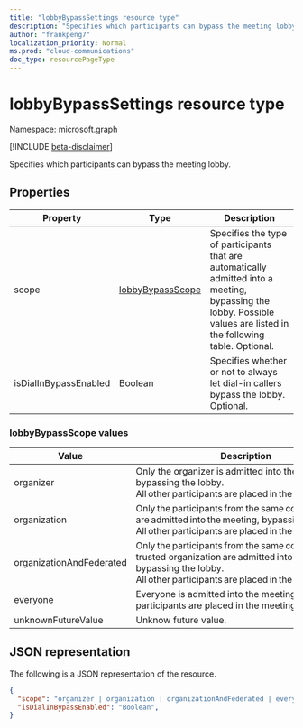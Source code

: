```yaml
---
title: "lobbyBypassSettings resource type"
description: "Specifies which participants can bypass the meeting lobby."
author: "frankpeng7"
localization_priority: Normal
ms.prod: "cloud-communications"
doc_type: resourcePageType
---
```


# lobbyBypassSettings resource type

Namespace: microsoft.graph

[!INCLUDE [beta-disclaimer](../../includes/beta-disclaimer.md)]

Specifies which participants can bypass the meeting lobby.

## Properties

| Property              | Type    | Description                                                         | 
| --------------------- | ------- | ------------------------------------------------------------------- | 
| scope                 | [lobbyBypassScope](#lobbybypassscope-values)  | Specifies the type of participants that are automatically admitted into a meeting, bypassing the lobby. Possible values are listed in the following table. Optional.|
| isDialInBypassEnabled | Boolean | Specifies whether or not to always let dial-in callers bypass the lobby. Optional. | 

### lobbyBypassScope values

| Value                    | Description                                                                                                                                              |
| ------------------------ | -------------------------------------------------------------------------------------------------------------------------------------------------------- |
| organizer                | Only the organizer is admitted into the meeting, bypassing the lobby. All other participants are placed in the meeting lobby.                                                                                                         |
| organization             | Only the participants from the same company are admitted into the meeting, bypassing the lobby. All other participants are placed in the meeting lobby.                                                                              |
| organizationAndFederated | Only the participants from the same company or trusted organization are admitted into the meeting, bypassing the lobby. All other participants are placed in the meeting lobby. |
| everyone                 | Everyone is admitted into the meeting. No participants are placed in the meeting lobby.                                                                                                                   |
| unknownFutureValue       | Unknow future value.                                                                                                                                     |

## JSON representation

The following is a JSON representation of the resource.

<!-- {
  "blockType": "resource",
  "optionalProperties": [],
  "@odata.type": "microsoft.graph.lobbyBypassSettings"
}-->
```json
{
  "scope": "organizer | organization | organizationAndFederated | everyone | unknownFutureValue",
  "isDialInBypassEnabled": "Boolean",
}
```

<!-- uuid: 8fcb5dbc-d5aa-4681-8e31-b001d5168d79
2015-10-25 14:57:30 UTC -->
<!--
{
  "type": "#page.annotation",
  "description": "lobbyBypassSettings resource",
  "keywords": "",
  "section": "documentation",
  "tocPath": "",
  "suppressions": []
}
-->
